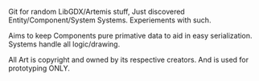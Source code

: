 Git for random LibGDX/Artemis stuff, Just discovered Entity/Component/System Systems. Experiements with such.

Aims to keep Components pure primative data to aid in easy serialization. Systems handle all logic/drawing.

All Art is copyright and owned by its respective creators. And is used for prototyping ONLY.
